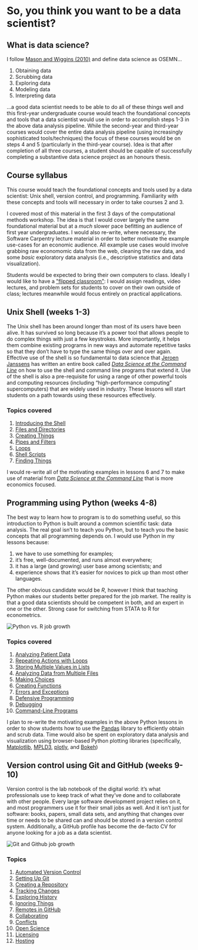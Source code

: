 # So, you think you want to be a data scientist?

## What is data science?
I follow [Mason and Wiggins (2010)](http://www.dataists.com/2010/09/a-taxonomy-of-data-science/) and define data science as OSEMN...

1. Obtaining data
2. Scrubbing data
3. Exploring data
4. Modeling data
5. Interpreting data

...a good data scientist needs to be able to do all of these things well and this first-year undergraduate course would teach the foundational concepts and tools that a data scientist would use in order to accomplish steps 1-3 in the above data analysis pipeline.  While the second-year and third-year courses would cover the entire data analysis pipeline (using increasingly sophisticated tools/techniques) the focus of these courses would be on steps 4 and 5 (particularly in the third-year course). Idea is that after completion of all three courses, a student should be capable of successfully completing a substantive data science project as an honours thesis.

## Course syllabus

This course would teach the foundational concepts and tools used by a data scientist: Unix shell, version control, and programming. Familiarity with these concepts and tools will necessary in order to take courses 2 and 3.

I covered most of this material in the first 3 days of the computational methods workshop. The idea is that I would cover largely the same foundational material but at a *much* slower pace befitting an audience of first year undergraduates. I would also re-write, where necessary, the Software Carpentry lecture material in order to better motivate the example use-cases for an economic audience.  All example use cases would involve grabbing raw economomic data from the web, cleaning the raw data, and some *basic* exploratory data analysis (i.e., descriptive statistics and data visualization).

Students would be expected to bring their own computers to class. Ideally I would like to have a ["flipped classroom"](https://en.wikipedia.org/wiki/Flipped_classroom): I would assign readings, video lectures, and problem sets for students to cover on their own outside of class; lectures meanwhile would focus entirely on practical applications.

## Unix Shell (weeks 1-3)
The Unix shell has been around longer than most of its users have been alive. It has survived so long because it’s a power tool that allows people to do complex things with just a few keystrokes. More importantly, it helps them combine existing programs in new ways and automate repetitive tasks so that they don’t have to type the same things over and over again. Effective use of the shell is so fundamental to data science that [Jeroen Janssens](http://jeroenjanssens.com/) has written an entire book called [*Data Science at the Command Line*](http://datascienceatthecommandline.com/) on how to use the shell and command line programs that extend it.  Use of the shell is also a pre-requisite for using a range of other powerful tools and computing resources (including “high-performance computing” supercomputers) that are widely used in industry. These lessons will start students on a path towards using these resources effectively.

### Topics covered

1. [Introducing the Shell](http://swcarpentry.github.io/shell-novice/00-intro.html)
2. [Files and Directories](http://swcarpentry.github.io/shell-novice/01-filedir.html)
3. [Creating Things](http://swcarpentry.github.io/shell-novice/02-create.html)
4. [Pipes and Filters](http://swcarpentry.github.io/shell-novice/03-pipefilter.html)
5. [Loops](http://swcarpentry.github.io/shell-novice/04-loop.html)
6. [Shell Scripts](http://swcarpentry.github.io/shell-novice/05-script.html)
7. [Finding Things](http://swcarpentry.github.io/shell-novice/06-find.html)

I would re-write all of the motivating examples in lessons 6 and 7 to make use of material from [*Data Science at the Command Line*](http://datascienceatthecommandline.com/) that is more economics focused.

## Programming using Python (weeks 4-8)
The best way to learn how to program is to do something useful, so this introduction to Python is built around a common scientific task: data analysis. The real goal isn’t to teach you Python, but to teach you the basic concepts that all programming depends on. I would use Python in my lessons because:

1. we have to use something for examples;
2. it’s free, well-documented, and runs almost everywhere;
3. it has a large (and growing) user base among scientists; and
4. experience shows that it’s easier for novices to pick up than most other languages.

The other obvious candidate would be *R*, however I think that teaching Python makes our students better prepared for the job market. The reality is that a good data scientists should be competent in both, and an expert in one or the other. Strong case for switching from STATA to R for econometrics.

![Python vs. R job growth](http://www.indeed.com/trendgraph/jobgraph.png?q=Python%2C+R&relative=1)

### Topics covered

1. [Analyzing Patient Data](http://swcarpentry.github.io/python-novice-inflammation/01-numpy.html)
2. [Repeating Actions with Loops](http://swcarpentry.github.io/python-novice-inflammation/02-loop.html)
3. [Storing Multiple Values in Lists](http://swcarpentry.github.io/python-novice-inflammation/03-lists.html)
4. [Analyzing Data from Multiple Files](http://swcarpentry.github.io/python-novice-inflammation/04-files.html)
5. [Making Choices](http://swcarpentry.github.io/python-novice-inflammation/05-cond.html)
6. [Creating Functions](http://swcarpentry.github.io/python-novice-inflammation/06-func.html)
7. [Errors and Exceptions](http://swcarpentry.github.io/python-novice-inflammation/07-errors.html)
8. [Defensive Programming](http://swcarpentry.github.io/python-novice-inflammation/08-defensive.html)
9. [Debugging](http://swcarpentry.github.io/python-novice-inflammation/09-debugging.html)
10. [Command-Line Programs](http://swcarpentry.github.io/python-novice-inflammation/10-cmdline.html)

I plan to re-write the motivating examples in the above Python lessons in order to show students how to use the [Pandas](http://pandas.pydata.org/) library to efficiently obtain and scrub data.  Time would also be spent on exploratory data analysis and visualization using browser-based Python plotting libraries (specifically, [Matplotlib](http://matplotlib.org/), [MPLD3](http://mpld3.github.io/), [plotly](https://plot.ly/), and [Bokeh](http://bokeh.pydata.org/en/latest/))

## Version control using Git and GitHub (weeks 9-10)
Version control is the lab notebook of the digital world: it’s what professionals use to keep track of what they’ve done and to collaborate with other people. Every large software development project relies on it, and most programmers use it for their small jobs as well. And it isn’t just for software: books, papers, small data sets, and anything that changes over time or needs to be shared can and should be stored in a version control system. Additionally, a GitHub profile has become the de-facto CV for anyone looking for a job as a data scientist.

![Git and Github job growth](http://www.indeed.com/trendgraph/jobgraph.png?q=git+and+github&relative=1)

### Topics

1. [Automated Version Control](http://swcarpentry.github.io/git-novice/01-basics.html)
2. [Setting Up Git](http://swcarpentry.github.io/git-novice/02-setup.html)
3. [Creating a Repository](http://swcarpentry.github.io/git-novice/03-create.html)
4. [Tracking Changes](http://swcarpentry.github.io/git-novice/04-changes.html)
5. [Exploring History](http://swcarpentry.github.io/git-novice/05-history.html)
6. [Ignoring Things](http://swcarpentry.github.io/git-novice/06-ignore.html)
7. [Remotes in GitHub](http://swcarpentry.github.io/git-novice/07-github.html)
8. [Collaborating](http://swcarpentry.github.io/git-novice/08-collab.html)
9. [Conflicts](http://swcarpentry.github.io/git-novice/09-conflict.html)
10. [Open Science](http://swcarpentry.github.io/git-novice/10-open.html)
11. [Licensing](http://swcarpentry.github.io/git-novice/11-licensing.html)
12. [Hosting](http://swcarpentry.github.io/git-novice/12-hosting.html)

